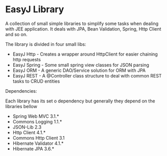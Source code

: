 EasyJ Library
========================================================
A collection of small simple libraries to simplify some tasks when dealing with JEE application.
It deals with JPA, Bean Validation, Spring, Http Client and so on.

The library is divided in four small libs:

 - EasyJ Http - Creates a wrapper around HttpClient for easier chaining http requests
 - EasyJ Spring - Some small spring view classes for JSON parsing
 - EasyJ ORM - A generic DAO/Service solution for ORM with JPA
 - EasyJ REST - A @Controller class structure to deal with common REST tasks to CRUD entities


Dependencies:

 Each library has its set o dependency but generally they depend on the libraries bellow

 - Spring Web MVC 3.1.*
 - Commons Logging 1.1.*
 - JSON-Lib 2.3
 - Http Client 4.1.*
 - Commons Http Client 3.1
 - Hibernate Validator 4.1.*
 - Hibernate JPA 3.6.*